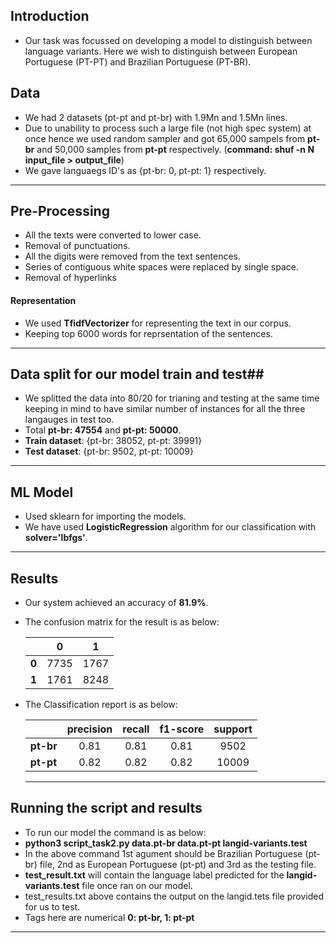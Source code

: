 ## Introduction ##
- Our task was focussed on developing a model to distinguish between language variants. Here we wish to distinguish between European Portuguese (PT-PT) and Brazilian Portuguese (PT-BR).

## Data ##
- We had 2 datasets (pt-pt and pt-br) with 1.9Mn and 1.5Mn lines.
- Due to unability to process such a large file (not high spec system) at once hence we used random sampler and got 65,000 sampels from **pt-br** and 50,000 samples from **pt-pt** respectively. (**command: shuf -n N input_file > output_file**)
- We gave languaegs ID's as {pt-br: 0, pt-pt: 1} respectively.

----------------------------------------------------------------------

## Pre-Processing ##
- All the texts were converted to lower case.
- Removal of punctuations.
- All the digits were removed from the text sentences.
- Series of contiguous white spaces were replaced by single space.
- Removal of hyperlinks

#### Representation ####
- We used **TfidfVectorizer** for representing the text in our corpus.
- Keeping top 6000 words for reprsentation of the sentences.
-----------------------------------------------------------------------

## Data split for our model train and test##
- We splitted the data into 80/20 for trianing and testing at the same time keeping in mind to have similar number of instances for all the three langauges in test too.
- Total **pt-br: 47554** and **pt-pt: 50000**.
- **Train dataset**: {pt-br: 38052, pt-pt: 39991}
- **Test dataset**: {pt-br: 9502, pt-pt: 10009}

-----------------------------------------------------------------------

## ML Model ##
- Used sklearn for importing the models.
- We have used **LogisticRegression** algorithm for our classification with **solver='lbfgs'**.

------------------------------------------------------------------------

## Results ##

- Our system achieved an accuracy of **81.9%**.
- The confusion matrix for the result is as below:

    |     |  0  |  1  |
    |-----|--------|:------:|
    |  **0**  | 7735    |  1767   |
    |  **1**  |  1761   |   8248  |
    


- The Classification report is as below:

    |      | precision | recall | f1-score | support |
    | ---- |:---------:|:------:|:--------:|:-------:|
    |  **pt-br**  |     0.81  |    0.81|      0.81|      9502|
    |  **pt-pt**  |     0.82  |    0.82|      0.82|      10009|
    
   
   ------------------------------------------------------------------- 
    
## Running the script and results ##

- To run our model the command is as below:
- **python3 script_task2.py data.pt-br data.pt-pt langid-variants.test**
- In the above command 1st agument should be Brazilian Portuguese (pt-br) file, 2nd as European Portuguese (pt-pt) and 3rd as the testing file.
- **test_result.txt** will contain the language label predicted for the **langid-variants.test** file once ran on our model.
- test_results.txt above contains the output on the langid.tets file provided for us to test.
- Tags here are numerical **0: pt-br, 1: pt-pt**
---------------------------------------------------------------------
